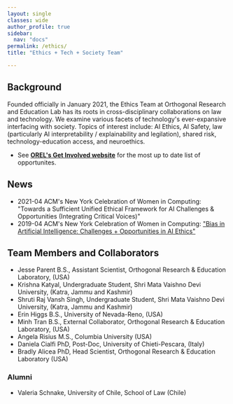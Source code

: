 ```yaml
---
layout: single
classes: wide
author_profile: true
sidebar:
  nav: "docs"
permalink: /ethics/
title: "Ethics + Tech + Society Team"

---
```

## Background
Founded officially in January 2021, the Ethics Team at Orthogonal Research and Education Lab has its roots in cross-disciplinary collaborations on law and technology. 
We examine various facets of technology's ever-expansive interfacing with society.
Topics of interest include: AI Ethics, AI Safety, law (particularly AI interpretability / explainability and legilation), shared risk, technology-education access, and neuroethics. 
- See **[OREL's Get Involved website](https://orel-group.github.io/join/)** for the most up to date list of opportunites. 


## News
- 2021-04 ACM's New York Celebration of Women in Computing: "Towards a Sufficient Unified Ethical Framework for AI Challenges & Opportunities (Integrating Critical Voices)"
- 2019-04 ACM's New York Celebration of Women in Computing: ["Bias in Artificial Intelligence: Challenges + Opportunities in AI Ethics"](https://www.researchgate.net/publication/339784715_Bias_in_Artificial_Intelligence_Challenges_Opportunities_in_AI_Ethics)



## Team Members and Collaborators
- Jesse Parent B.S., Assistant Scientist, Orthogonal Research & Education Laboratory, (USA)
- Krishna Katyal, Undergraduate Student, Shri Mata Vaishno Devi University, (Katra, Jammu and Kashmir)
- Shruti Raj Vansh Singh, Undergraduate Student, Shri Mata Vaishno Devi University, (Katra, Jammu and Kashmir)
- Erin Higgs B.S., University of Nevada-Reno, (USA)
- Minh Tran B.S., External Collaborator, Orthogonal Research & Education Laboratory, (USA) 
- Angela Risius M.S., Columbia University (USA)
- Daniela Cialfi PhD, Post-Doc, University of Chieti-Pescara, (Italy)
- Bradly Alicea PhD, Head Scientist, Orthogonal Research & Education Laboratory (USA)

### Alumni
- Valeria Schnake, University of Chile, School of Law (Chile)
